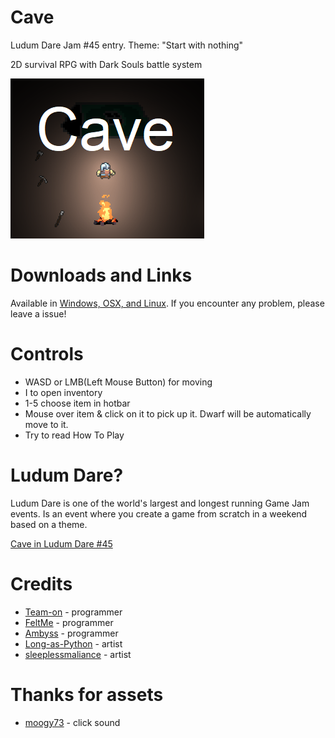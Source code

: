 # Cave
Ludum Dare Jam #45 entry. Theme: "Start with nothing"

2D survival RPG with Dark Souls battle system

![Cover](Screenshots/cover1.png)

# Downloads and Links
Available in [Windows, OSX, and Linux](https://teamon.itch.io/cave). If you encounter any problem, please leave a issue! 

# Controls
 * WASD or LMB(Left Mouse Button) for moving​
 * I to open inventory
 * 1-5 choose item in hotbar
 * Mouse over item & click on it to pick up it. Dwarf will be automatically move to it.​
 * Try to read How To Play

# Ludum Dare?
Ludum Dare is one of the world's largest and longest running Game Jam events. Is an event where you create a game from scratch in a weekend based on a theme.

[Cave in Ludum Dare #45](https://ldjam.com/events/ludum-dare/45/cave)

# Credits
 * [Team-on](https://github.com/Team-on) - programmer
 * [FeltMe](https://github.com/FeltMe) - programmer
 * [Ambyss](https://github.com/Ambyss) - programmer
 * [Long-as-Python](https://github.com/Long-as-Python) - artist
 * [sleeplessmaliance](https://github.com/sleeplessmaliance) - artist
 
# Thanks for assets
 * [moogy73](https://freesound.org/people/moogy73/sounds/425728) - click sound
